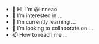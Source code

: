 - 👋 Hi, I’m @linneao
- 👀 I’m interested in ...
- 🌱 I’m currently learning ...
- 💞️ I’m looking to collaborate on ...
- 📫 How to reach me ...

<!---
linneao/linneao is a ✨ special ✨ repository because its `README.md` (this file) appears on your GitHub profile.
You can click the Preview link to take a look at your changes.
--->
